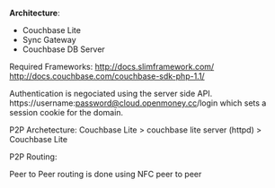 **Architecture**:
- Couchbase Lite 
- Sync Gateway
- Couchbase DB Server

Required Frameworks:
http://docs.slimframework.com/
http://docs.couchbase.com/couchbase-sdk-php-1.1/

Authentication is negociated using the server side API.
https://username:password@cloud.openmoney.cc/login
which sets a session cookie for the domain.

P2P Archetecture:
Couchbase Lite > couchbase lite server (httpd) > Couchbase Lite

P2P Routing:

Peer to Peer routing is done using NFC peer to peer


